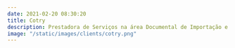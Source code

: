 ```yaml
---
date: 2021-02-20 08:30:20
title: Cotry
description: Prestadora de Serviços na área Documental de Importação e Exportação, a Cotry Logística iniciou suas atividades em 1986.
image: "/static/images/clients/cotry.png"
---
```

